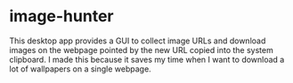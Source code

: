 # image-hunter

This desktop app provides a GUI to collect image URLs and download images on the webpage pointed by the new URL copied into the system clipboard. I made this because it saves my time when I want to download a lot of wallpapers on a single webpage.
